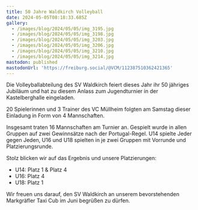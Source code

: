 ```yaml
---
title: 50 Jahre Waldkirch Volleyball
date: 2024-05-05T08:18:33.685Z
gallery:
  - /images/blog/2024/05/05/img_3195.jpg
  - /images/blog/2024/05/05/img_3198.jpg
  - /images/blog/2024/05/05/img_3203.jpg
  - /images/blog/2024/05/05/img_3206.jpg
  - /images/blog/2024/05/05/img_3210.jpg
  - /images/blog/2024/05/05/img_3214.jpg
mastodon: published
mastodonUrl: 'https://freiburg.social/@VCM/112387510362421365'
---
```

Die Volleyballabteilung des SV Waldkirch feiert dieses Jahr ihr 50 jähriges Jubiläum und hat zu diesem Anlass zum Jugendturnier in der Kastelberghalle eingeladen.

20 Spielerinnen und 3 Trainer des VC Müllheim folgten am Samstag dieser Einladung in Form von 4 Mannschaften.

Insgesamt traten 16 Mannschaften am Turnier an. Gespielt wurde in allen Gruppen auf zwei Gewinnsätze nach der Portugal-Regel. U14 spielte Jeder gegen Jeden, U16 und U18 spielten in je zwei Gruppen mit Vorrunde und Platzierungsrunde.

Stolz blicken wir auf das Ergebnis und unsere Platzierungen:

- U14: Platz 1 & Platz 4
- U16: Platz 4
- U18: Platz 1


Wir freuen uns darauf, den SV Waldkirch an unserem bevorstehenden Markgräfler Taxi Cub im Juni begrüßen zu dürfen.
